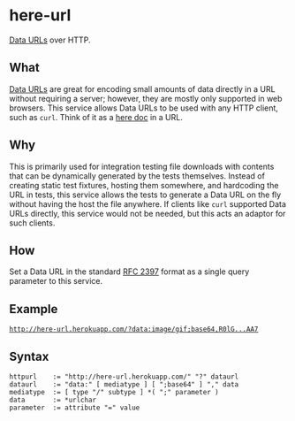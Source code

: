 here-url
========
[Data URLs](http://en.wikipedia.org/wiki/Data_URI_scheme) over HTTP.

What
----
[Data URLs](http://en.wikipedia.org/wiki/Data_URI_scheme) are great for encoding 
small amounts of data directly in a URL without requiring a server; 
however, they are mostly only supported in web browsers. This service allows
Data URLs to be used with any HTTP client, such as `curl`. Think of it as a
[here doc](http://en.wikipedia.org/wiki/Here_document) in a URL.

Why
---
This is primarily used for integration testing file downloads with contents that can be dynamically
generated by the tests themselves. Instead of creating static test fixtures, hosting them somewhere, 
and hardcoding the URL in tests, this service allows the tests to generate a Data URL on the fly
without having the host the file anywhere. If clients like `curl` supported Data URLs directly, 
this service would not be needed, but this acts an adaptor for such clients.

How
---
Set a Data URL in the standard [RFC 2397](https://www.ietf.org/rfc/rfc2397.txt) format 
as a single query parameter to this service.

Example
-------
[`http://here-url.herokuapp.com/?data:image/gif;base64,R0lG...AA7`](http://here-url.herokuapp.com/?data:image/gif;base64,R0lGODdhMAAwAPAAAAAAAP///ywAAAAAMAAwAAAC8IyPqcvt3wCcDkiLc7C0qwyGHhSWpjQu5yqmCYsapyuvUUlvONmOZtfzgFzByTB10QgxOR0TqBQejhRNzOfkVJ+5YiUqrXF5Y5lKh/DeuNcP5yLWGsEbtLiOSpa/TPg7JpJHxyendzWTBfX0cxOnKPjgBzi4diinWGdkF8kjdfnycQZXZeYGejmJlZeGl9i2icVqaNVailT6F5iJ90m6mvuTS4OK05M0vDk0Q4XUtwvKOzrcd3iq9uisF81M1OIcR7lEewwcLp7tuNNkM3uNna3F2JQFo97Vriy/Xl4/f1cf5VWzXyym7PHhhx4dbgYKAAA7)


Syntax
------
```
httpurl    := "http://here-url.herokuapp.com/" "?" dataurl
dataurl    := "data:" [ mediatype ] [ ";base64" ] "," data
mediatype  := [ type "/" subtype ] *( ";" parameter )
data       := *urlchar
parameter  := attribute "=" value
```
